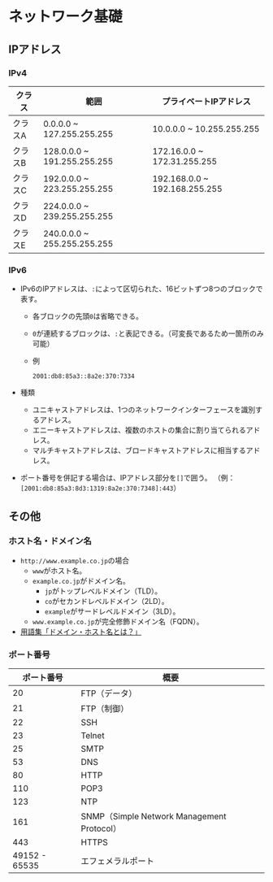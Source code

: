 # ネットワーク基礎

## IPアドレス

### IPv4

| クラス  | 範囲                        | プライベートIPアドレス        |
| ------- | --------------------------- | ----------------------------- |
| クラスA | 0.0.0.0 ~ 127.255.255.255   | 10.0.0.0 ~ 10.255.255.255     |
| クラスB | 128.0.0.0 ~ 191.255.255.255 | 172.16.0.0 ~ 172.31.255.255   |
| クラスC | 192.0.0.0 ~ 223.255.255.255 | 192.168.0.0 ~ 192.168.255.255 |
| クラスD | 224.0.0.0 ~ 239.255.255.255 |                               |
| クラスE | 240.0.0.0 ~ 255.255.255.255 |                               |

### IPv6

- IPv6のIPアドレスは、`:`によって区切られた、16ビットずつ8つのブロックで表す。

  - 各ブロックの先頭`0`は省略できる。
  - `0`が連続するブロックは、`:`と表記できる。（可変長であるため一箇所のみ可能）
  - 例

    ```text
    2001:db8:85a3::8a2e:370:7334
    ```

- 種類
  - ユニキャストアドレスは、1つのネットワークインターフェースを識別するアドレス。
  - エニーキャストアドレスは、複数のホストの集合に割り当てられるアドレス。
  - マルチキャストアドレスは、ブロードキャストアドレスに相当するアドレス。

- ポート番号を併記する場合は、IPアドレス部分を`[]`で囲う。
  （例：`[2001:db8:85a3:8d3:1319:8a2e:370:7348]:443`）

## その他

### ホスト名・ドメイン名

- `http://www.example.co.jp`の場合
  - `www`がホスト名。
  - `example.co.jp`がドメイン名。
    - `jp`がトップレベルドメイン（TLD）。
    - `co`がセカンドレベルドメイン（2LD）。
    - `example`がサードレベルドメイン（3LD）。
  - `www.example.co.jp`が完全修飾ドメイン名（FQDN）。
- [用語集「ドメイン・ホスト名とは？」](https://www.cman.jp/network/term/domain/)

### ポート番号

| ポート番号    | 概要                                       |
| ------------- | ------------------------------------------ |
| 20            | FTP（データ）                              |
| 21            | FTP（制御）                                |
| 22            | SSH                                        |
| 23            | Telnet                                     |
| 25            | SMTP                                       |
| 53            | DNS                                        |
| 80            | HTTP                                       |
| 110           | POP3                                       |
| 123           | NTP                                        |
| 161           | SNMP（Simple Network Management Protocol） |
| 443           | HTTPS                                      |
| 49152 - 65535 | エフェメラルポート                         |
